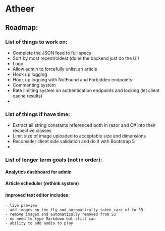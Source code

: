 # Atheer
## Roadmap:
### List of things to work on:
- Complete the JSON feed to full specs
- Sort by most recent/oldest (done the backend just do the UI)
- Logo
- Allow admin to forcefully unlist an article
- Hook up logging
- Hook up logging with NotFound and Forbidden endpoints 
- Commenting system
- Rate limiting system on authentication endpoints and locking (let client cache results)
- 

### List of things if have time:
- Extract all string constants referenced both in razor and C# into their respective classes
- Limit size of image uploaded to acceptable size and dimensions
- Reconsider client side validation and do it with Bootstrap 5
-

### List of longer term goals (not in order):

#### Analytics dashboard for admin
#### Article scheduler (rethink system)
#### Improved text editor includes:
    - live preview
    - add images on the fly and automatically taken care of to S3
    - remove images and automatically removed from S3
    - no need to type Markdown but still can
    - ability to add audio to play